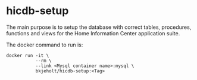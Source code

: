 # hicdb-setup

The main purpose is to setup the database with correct tables, procedures, functions and views for the Home Information Center application suite.

The docker command to run is:
``` 
docker run -it \
           --rm \
           --link <Mysql container name>:mysql \
           bkjeholt/hicdb-setup:<Tag>
``` 
